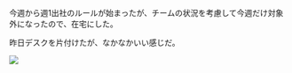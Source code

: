 今週から週1出社のルールが始まったが、チームの状況を考慮して今週だけ対象外になったので、在宅にした。

昨日デスクを片付けたが、なかなかいい感じだ。

![](https://photos.apkas.net/medium/202310/20231009-110927.webp)
